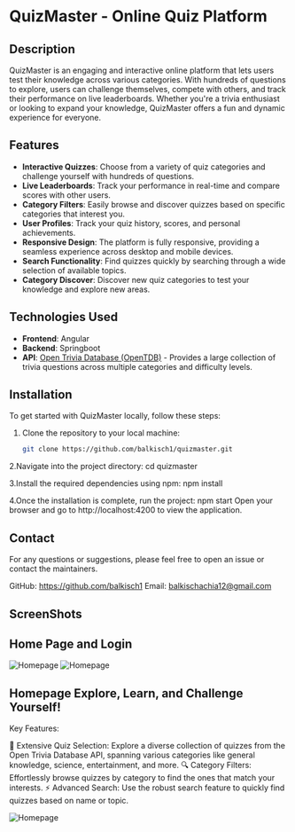 # QuizMaster - Online Quiz Platform

## Description
QuizMaster is an engaging and interactive online platform that lets users test their knowledge across various categories. With hundreds of questions to explore, users can challenge themselves, compete with others, and track their performance on live leaderboards. Whether you're a trivia enthusiast or looking to expand your knowledge, QuizMaster offers a fun and dynamic experience for everyone.

## Features
- **Interactive Quizzes**: Choose from a variety of quiz categories and challenge yourself with hundreds of questions.
- **Live Leaderboards**: Track your performance in real-time and compare scores with other users.
- **Category Filters**: Easily browse and discover quizzes based on specific categories that interest you.
- **User Profiles**: Track your quiz history, scores, and personal achievements.
- **Responsive Design**: The platform is fully responsive, providing a seamless experience across desktop and mobile devices.
- **Search Functionality**: Find quizzes quickly by searching through a wide selection of available topics.
- **Category Discover**: Discover new quiz categories to test your knowledge and explore new areas.

## Technologies Used
- **Frontend**: Angular
- **Backend**: Springboot 
- **API**: [Open Trivia Database (OpenTDB)](https://opentdb.com/) - Provides a large collection of trivia questions across multiple categories and difficulty levels.
  

## Installation

To get started with QuizMaster locally, follow these steps:

1. Clone the repository to your local machine:
   ```bash
   git clone https://github.com/balkisch1/quizmaster.git
2.Navigate into the project directory: 
cd quizmaster

3.Install the required dependencies using npm:
npm install

4.Once the installation is complete, run the project:
npm start
Open your browser and go to http://localhost:4200 to view the application.



##  Contact

For any questions or suggestions, please feel free to open an issue or contact the maintainers.

GitHub: https://github.com/balkisch1
Email: balkischachia12@gmail.com



## ScreenShots
## Home Page and Login
 ![Homepage](https://github.com/balkisch1/QuizMaster---Test-Your-Skills-with-Quizzes/blob/master/Capture%20d'%C3%A9cran%202025-01-08%20160847.png?raw=true)
![Homepage](https://github.com/balkisch1/QuizMaster---Test-Your-Skills-with-Quizzes/blob/master/Capture%20d'%C3%A9cran%202025-01-08%20160922.png?raw=true)

## Homepage Explore, Learn, and Challenge Yourself!
Key Features:

🧠 Extensive Quiz Selection: Explore a diverse collection of quizzes from the Open Trivia Database API, spanning various categories like general knowledge, science, entertainment, and more.
🔍 Category Filters: Effortlessly browse quizzes by category to find the ones that match your interests.
⚡ Advanced Search: Use the robust search feature to quickly find quizzes based on name or topic.

![Homepage](https://github.com/balkisch1/QuizMaster---Test-Your-Skills-with-Quizzes/blob/master/Capture%20d'%C3%A9cran%202025-01-08%20160940.png?raw=true)



